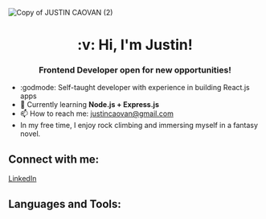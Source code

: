 ![Copy of JUSTIN CAOVAN (2)](https://user-images.githubusercontent.com/61437879/127384573-0a0485d8-5709-4157-b9f8-cbb859aaba18.png)

<h1 align='center'>:v: Hi, I'm Justin!</h1>

<h3 align='center'>Frontend Developer open for new opportunities!</h3>

* :godmode: Self-taught developer with experience in building React.js apps
* 📝  Currently learning **Node.js + Express.js**
* 📫  How to reach me: justincaovan@gmail.com
*  In my free time, I enjoy rock climbing and immersing myself in a fantasy novel.

## Connect with me:
[LinkedIn](https://www.linkedin.com/in/justincaovan/)

## Languages and Tools:
